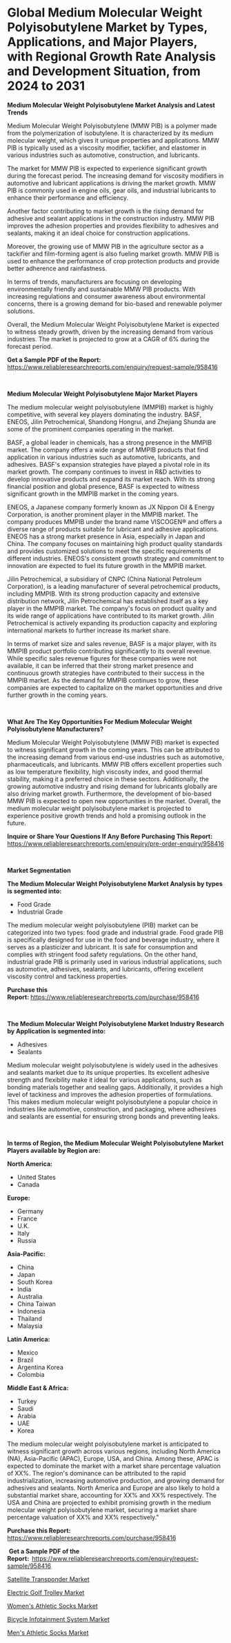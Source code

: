 <p><h1>Global Medium Molecular Weight Polyisobutylene Market by Types, Applications, and Major Players, with Regional Growth Rate Analysis and Development Situation, from 2024 to 2031</h1></p><p><strong>Medium Molecular Weight Polyisobutylene Market Analysis and Latest Trends</strong></p>
<p><p>Medium Molecular Weight Polyisobutylene (MMW PIB) is a polymer made from the polymerization of isobutylene. It is characterized by its medium molecular weight, which gives it unique properties and applications. MMW PIB is typically used as a viscosity modifier, tackifier, and elastomer in various industries such as automotive, construction, and lubricants.</p><p>The market for MMW PIB is expected to experience significant growth during the forecast period. The increasing demand for viscosity modifiers in automotive and lubricant applications is driving the market growth. MMW PIB is commonly used in engine oils, gear oils, and industrial lubricants to enhance their performance and efficiency.</p><p>Another factor contributing to market growth is the rising demand for adhesive and sealant applications in the construction industry. MMW PIB improves the adhesion properties and provides flexibility to adhesives and sealants, making it an ideal choice for construction applications.</p><p>Moreover, the growing use of MMW PIB in the agriculture sector as a tackifier and film-forming agent is also fueling market growth. MMW PIB is used to enhance the performance of crop protection products and provide better adherence and rainfastness.</p><p>In terms of trends, manufacturers are focusing on developing environmentally friendly and sustainable MMW PIB products. With increasing regulations and consumer awareness about environmental concerns, there is a growing demand for bio-based and renewable polymer solutions.</p><p>Overall, the Medium Molecular Weight Polyisobutylene Market is expected to witness steady growth, driven by the increasing demand from various industries. The market is projected to grow at a CAGR of 6% during the forecast period.</p></p>
<p><strong>Get a Sample PDF of the Report:&nbsp;</strong> <a href="https://www.reliableresearchreports.com/enquiry/request-sample/958416">https://www.reliableresearchreports.com/enquiry/request-sample/958416</a></p>
<p>&nbsp;</p>
<p><strong>Medium Molecular Weight Polyisobutylene Major Market Players</strong></p>
<p><p>The medium molecular weight polyisobutylene (MMPIB) market is highly competitive, with several key players dominating the industry. BASF, ENEOS, Jilin Petrochemical, Shandong Hongrui, and Zhejiang Shunda are some of the prominent companies operating in the market.</p><p>BASF, a global leader in chemicals, has a strong presence in the MMPIB market. The company offers a wide range of MMPIB products that find application in various industries such as automotive, lubricants, and adhesives. BASF's expansion strategies have played a pivotal role in its market growth. The company continues to invest in R&D activities to develop innovative products and expand its market reach. With its strong financial position and global presence, BASF is expected to witness significant growth in the MMPIB market in the coming years.</p><p>ENEOS, a Japanese company formerly known as JX Nippon Oil & Energy Corporation, is another prominent player in the MMPIB market. The company produces MMPIB under the brand name VISCOGEN® and offers a diverse range of products suitable for lubricant and adhesive applications. ENEOS has a strong market presence in Asia, especially in Japan and China. The company focuses on maintaining high product quality standards and provides customized solutions to meet the specific requirements of different industries. ENEOS's consistent growth strategy and commitment to innovation are expected to fuel its future growth in the MMPIB market.</p><p>Jilin Petrochemical, a subsidiary of CNPC (China National Petroleum Corporation), is a leading manufacturer of several petrochemical products, including MMPIB. With its strong production capacity and extensive distribution network, Jilin Petrochemical has established itself as a key player in the MMPIB market. The company's focus on product quality and its wide range of applications have contributed to its market growth. Jilin Petrochemical is actively expanding its production capacity and exploring international markets to further increase its market share.</p><p>In terms of market size and sales revenue, BASF is a major player, with its MMPIB product portfolio contributing significantly to its overall revenue. While specific sales revenue figures for these companies were not available, it can be inferred that their strong market presence and continuous growth strategies have contributed to their success in the MMPIB market. As the demand for MMPIB continues to grow, these companies are expected to capitalize on the market opportunities and drive further growth in the coming years.</p></p>
<p>&nbsp;</p>
<p><strong>What Are The Key Opportunities For Medium Molecular Weight Polyisobutylene Manufacturers?</strong></p>
<p><p>Medium Molecular Weight Polyisobutylene (MMW PIB) market is expected to witness significant growth in the coming years. This can be attributed to the increasing demand from various end-use industries such as automotive, pharmaceuticals, and lubricants. MMW PIB offers excellent properties such as low temperature flexibility, high viscosity index, and good thermal stability, making it a preferred choice in these sectors. Additionally, the growing automotive industry and rising demand for lubricants globally are also driving market growth. Furthermore, the development of bio-based MMW PIB is expected to open new opportunities in the market. Overall, the medium molecular weight polyisobutylene market is projected to experience positive growth trends and hold a promising outlook in the future.</p></p>
<p><strong>Inquire or Share Your Questions If Any Before Purchasing This Report:</strong> <a href="https://www.reliableresearchreports.com/enquiry/pre-order-enquiry/958416">https://www.reliableresearchreports.com/enquiry/pre-order-enquiry/958416</a></p>
<p>&nbsp;</p>
<p><strong>Market Segmentation</strong></p>
<p><strong>The Medium Molecular Weight Polyisobutylene Market Analysis by types is segmented into:</strong></p>
<p><ul><li>Food Grade</li><li>Industrial Grade</li></ul></p>
<p><p>The medium molecular weight polyisobutylene (PIB) market can be categorized into two types: food grade and industrial grade. Food grade PIB is specifically designed for use in the food and beverage industry, where it serves as a plasticizer and lubricant. It is safe for consumption and complies with stringent food safety regulations. On the other hand, industrial grade PIB is primarily used in various industrial applications, such as automotive, adhesives, sealants, and lubricants, offering excellent viscosity control and tackiness properties.</p></p>
<p><strong>Purchase this Report:&nbsp;</strong><a href="https://www.reliableresearchreports.com/purchase/958416">https://www.reliableresearchreports.com/purchase/958416</a></p>
<p>&nbsp;</p>
<p><strong>The Medium Molecular Weight Polyisobutylene Market Industry Research by Application is segmented into:</strong></p>
<p><ul><li>Adhesives</li><li>Sealants</li></ul></p>
<p><p>Medium molecular weight polyisobutylene is widely used in the adhesives and sealants market due to its unique properties. Its excellent adhesive strength and flexibility make it ideal for various applications, such as bonding materials together and sealing gaps. Additionally, it provides a high level of tackiness and improves the adhesion properties of formulations. This makes medium molecular weight polyisobutylene a popular choice in industries like automotive, construction, and packaging, where adhesives and sealants are essential for ensuring strong bonds and preventing leaks.</p></p>
<p>&nbsp;</p>
<p><strong>In terms of Region, the Medium Molecular Weight Polyisobutylene Market Players available by Region are:</strong></p>
<p>
    <p> <strong> North America: </strong>
        <ul>
            <li>United States</li>
            <li>Canada</li>
        </ul>
        </p> 
    <p> <strong> Europe: </strong>
        <ul>
            <li>Germany</li>
            <li>France</li>
            <li>U.K.</li>
            <li>Italy</li>
            <li>Russia</li>
        </ul>
        </p> 
    <p> <strong> Asia-Pacific: </strong>
        <ul>
            <li>China</li>
            <li>Japan</li>
            <li>South Korea</li>
            <li>India</li>
            <li>Australia</li>
            <li>China Taiwan</li>
            <li>Indonesia</li>
            <li>Thailand</li>
            <li>Malaysia</li>
        </ul>
        </p> 
    <p> <strong> Latin America: </strong>
        <ul>
            <li>Mexico</li>
            <li>Brazil</li>
            <li>Argentina Korea</li>
            <li>Colombia</li>
        </ul>
        </p> 
    <p> <strong> Middle East & Africa: </strong>
        <ul>
            <li>Turkey</li>
            <li>Saudi</li>
            <li>Arabia</li>
            <li>UAE</li>
            <li>Korea</li>
        </ul>
    </p>
    </p>
<p><p>The medium molecular weight polyisobutylene market is anticipated to witness significant growth across various regions, including North America (NA), Asia-Pacific (APAC), Europe, USA, and China. Among these, APAC is expected to dominate the market with a market share percentage valuation of XX%. The region's dominance can be attributed to the rapid industrialization, increasing automotive production, and growing demand for adhesives and sealants. North America and Europe are also likely to hold a substantial market share, accounting for XX% and XX% respectively. The USA and China are projected to exhibit promising growth in the medium molecular weight polyisobutylene market, securing a market share percentage valuation of XX% and XX% respectively."</p></p>
<p><strong>Purchase this Report: </strong><a href="https://www.reliableresearchreports.com/purchase/958416">https://www.reliableresearchreports.com/purchase/958416</a></p>
<p>&nbsp;<strong>Get a Sample PDF of the Report:&nbsp;&nbsp;</strong><a href="https://www.reliableresearchreports.com/enquiry/request-sample/958416">https://www.reliableresearchreports.com/enquiry/request-sample/958416</a></p>
<p><strong></strong></p>
<p><p><a href="https://github.com/johnbach50/Market-Research-Report-List-1/blob/main/satellite-transponder-market.md">Satellite Transponder Market</a></p><p><a href="https://medium.com/@samirmayert_36715/electric-golf-trolley-market-trends-forecast-and-competitive-analysis-to-2031-60318b58d292">Electric Golf Trolley Market</a></p><p><a href="https://medium.com/@samirmayert_36715/womens-athletic-socks-market-insights-into-market-cagr-market-trends-and-growth-strategies-45e24765db54">Women's Athletic Socks Market</a></p><p><a href="https://github.com/jsmusil/Market-Research-Report-List-1/blob/main/bicycle-infotainment-system-market.md">Bicycle Infotainment System Market</a></p><p><a href="https://medium.com/@samirmayert_36715/mens-athletic-socks-market-analysis-its-cagr-market-segmentation-and-global-industry-overview-198b186e4850">Men's Athletic Socks Market</a></p></p>